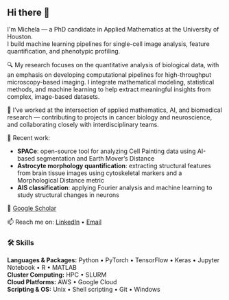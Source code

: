 ## Hi there 👋

I'm Michela — a PhD candidate in Applied Mathematics at the University of Houston.  
I build machine learning pipelines for single-cell image analysis, feature quantification, and phenotypic profiling.


🔍 My research focuses on the quantitative analysis of biological data, with an emphasis on developing computational pipelines for high-throughput microscopy-based imaging. I integrate mathematical modeling, statistical methods, and machine learning to help extract meaningful insights from complex, image-based datasets.

🧠 I’ve worked at the intersection of applied mathematics, AI, and biomedical research — contributing to projects in cancer biology and neuroscience, and collaborating closely with interdisciplinary teams.

📌 Recent work:
- **SPACe**: open-source tool for analyzing Cell Painting data using AI-based segmentation and Earth Mover’s Distance  
- **Astrocyte morphology quantification**: extracting structural features from brain tissue images using cytoskeletal markers and a Morphological Distance metric
- **AIS classification**: applying Fourier analysis and machine learning to study structural changes in neurons
  
📄 [Google Scholar](https://scholar.google.com/citations?user=o3NTbc0AAAAJ&hl=en&oi=ao)

📫 Reach me on: [LinkedIn](https://www.linkedin.com/in/michela-marini-bb813517a/) • [Email](mailto:mmarini2@uh.edu)  


### 🛠 Skills

**Languages & Packages:** Python • PyTorch • TensorFlow • Keras • Jupyter Notebook • R • MATLAB  
**Cluster Computing:** HPC • SLURM  
**Cloud Platforms:** AWS • Google Cloud  
**Scripting & OS:** Unix • Shell scripting • Git • Windows
